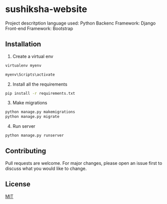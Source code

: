 # sushiksha-website

Project descritption
language used: Python
Backenc Framework: Django
Front-end Framework: Bootstrap

## Installation

1. Create a virtual env

```bash
virtualenv myenv

myenv\Scripts\activate
```
2. Install all the requirements

```bash
pip install -r requirements.txt
```
3. Make migrations

```bash
python manage.py makemigrations
python manage.py migrate
```

4. Run server
```bash
python manage.py runserver
```

## Contributing
Pull requests are welcome. For major changes, please open an issue first to discuss what you would like to change.

## License
[MIT](https://choosealicense.com/licenses/mit/)
